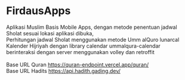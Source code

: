 # FirdausApps
Aplikasi Muslim Basis Mobile Apps, dengan metode penentuan jadwal Sholat sesuai lokasi aplikasi dibuka,<br>
Perhitungan jadwal Sholat menggunakan metode Umm alQuro lunarcal<br>
Kalender Hijriyah dengan library calendar ummalqura-calendar<br>
berinteraksi dengan server menggunakan volley dan retroffit<br><br>
Base URL Quran https://quran-endpoint.vercel.app/quran/<br>
Base URL Hadits https://api.hadith.gading.dev/<br>

